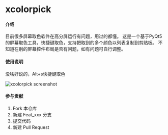 # xcolorpick

#### 介绍
目前很多屏幕取色软件在高分屏运行有问题，用过的都懂。
这是一个基于PyQt5的屏幕取色工具，快捷键取色，支持把取到的多个颜色以列表复制到剪贴板。
不知道在别的屏幕控件布局是否有问题，如有问题可自行调整。

#### 使用说明

没啥好说的，Alt+s快捷键取色

![xcolorpick screenshot](https://images.gitee.com/uploads/images/2020/0628/201612_f7a93cbd_5733488.png "shot.png")

#### 参与贡献

1.  Fork 本仓库
2.  新建 Feat_xxx 分支
3.  提交代码
4.  新建 Pull Request

